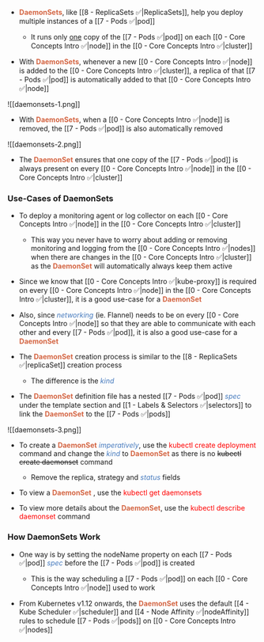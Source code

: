 - <b><span style="color:#d46644">DaemonSets</span></b>, like [[8 - ReplicaSets ✅|ReplicaSets]], help you deploy multiple instances of a [[7 - Pods ✅|pod]]
	- It runs only <u>one</u> copy of the [[7 - Pods ✅|pod]] on each [[0 - Core Concepts Intro ✅|node]] in the [[0 - Core Concepts Intro ✅|cluster]]

- With <b><span style="color:#d46644">DaemonSets</span></b>, whenever a new [[0 - Core Concepts Intro ✅|node]] is added to the [[0 - Core Concepts Intro ✅|cluster]], a replica of that [[7 - Pods ✅|pod]] is automatically added to that [[0 - Core Concepts Intro ✅|node]]

![[daemonsets-1.png]]

- With <b><span style="color:#d46644">DaemonSets</span></b>, when a [[0 - Core Concepts Intro ✅|node]] is removed, the [[7 - Pods ✅|pod]] is also automatically removed

![[daemonsets-2.png]]

- The <b><span style="color:#d46644">DaemonSet</span></b> ensures that one copy of the [[7 - Pods ✅|pod]] is always present on every [[0 - Core Concepts Intro ✅|node]] in the [[0 - Core Concepts Intro ✅|cluster]]

### Use-Cases of DaemonSets

- To deploy a monitoring agent or log collector on each [[0 - Core Concepts Intro ✅|node]] in the [[0 - Core Concepts Intro ✅|cluster]]
	- This way you never have to worry about adding or removing monitoring and logging from the [[0 - Core Concepts Intro ✅|nodes]] when there are changes in the [[0 - Core Concepts Intro ✅|cluster]] as the <b><span style="color:#d46644">DaemonSet</span></b> will automatically always keep them active

- Since we know that [[0 - Core Concepts Intro ✅|kube-proxy]] is required on every [[0 - Core Concepts Intro ✅|node]] in the [[0 - Core Concepts Intro ✅|cluster]], it is a good use-case for a <b><span style="color:#d46644">DaemonSet</span></b>

- Also, since <i><span style="color:#477bbe">networking</span></i> (ie. Flannel) needs to be on every [[0 - Core Concepts Intro ✅|node]] so that they are able to communicate with each other and every [[7 - Pods ✅|pod]], it is also a good use-case for a <b><span style="color:#d46644">DaemonSet</span></b>

- The <b><span style="color:#d46644">DaemonSet</span></b> creation process is similar to the [[8 - ReplicaSets ✅|replicaSet]] creation process
	- The difference is the <i><span style="color:#477bbe">kind</span></i>

- The <b><span style="color:#d46644">DaemonSet</span></b> definition file has a nested [[7 - Pods ✅|pod]] <i><span style="color:#477bbe">spec</span></i> under the template section and [[1 - Labels & Selectors ✅|selectors]] to link the <b><span style="color:#d46644">DaemonSet</span></b> to the [[7 - Pods ✅|pods]]

![[daemonsets-3.png]]

- To create a <b><span style="color:#d46644">DaemonSet</span></b> <i><span style="color:#477bbe">imperatively</span></i>, use the <span style="color:red">kubectl create deployment</span> command and change the <i><span style="color:#477bbe">kind</span></i> to <b><span style="color:#d46644">DaemonSet</span></b> as there is no ~~kubectl create daemonset~~ command
	- Remove the replica, strategy and <i><span style="color:#477bbe">status</span></i> fields

- To view a <b><span style="color:#d46644">DaemonSet</span></b> , use the <span style="color:red">kubectl get daemonsets</span>

- To view more details about the <b><span style="color:#d46644">DaemonSet</span></b>, use the <span style="color:red">kubectl describe daemonset</span> command

### How DaemonSets Work

- One way is by setting the nodeName property on each [[7 - Pods ✅|pod]] <i><span style="color:#477bbe">spec</span></i> before the [[7 - Pods ✅|pod]] is created
	- This is the way scheduling a [[7 - Pods ✅|pod]] on each [[0 - Core Concepts Intro ✅|node]] used to work

- From Kubernetes v1.12 onwards, the <b><span style="color:#d46644">DaemonSet</span></b> uses the default [[4 - Kube Scheduler ✅|scheduler]] and [[4 - Node Affinity ✅|nodeAffinity]] rules to schedule [[7 - Pods ✅|pods]] on [[0 - Core Concepts Intro ✅|nodes]]
